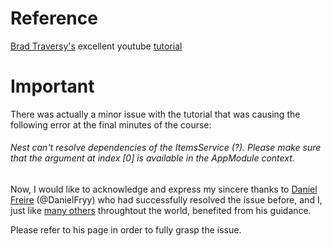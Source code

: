 <h1>Reference</h1>
<a href="https://www.traversymedia.com/">Brad Traversy's</a> excellent youtube <a href="https://www.youtube.com/watch?v=wqhNoDE6pb4">tutorial</a>

   


<h1>Important</h1>
There was actually a minor issue with the tutorial that was causing the following error at the final minutes of the course:

<h6><em>Nest can't resolve dependencies of the ItemsService (?). Please make sure that the argument at index [0] is available in the AppModule context.</em></h6>

Now, I would like to acknowledge and express my sincere thanks to 
<a href="https://github.com/DanielFryy/NestJS-Crash-Course-TraversyMediaTutorial">Daniel Freire</a> (@DanielFryy) who had successfully resolved the issue before, and I, just like 
<a href="https://stackoverflow.com/questions/56870498/nest-cant-resolve-dependencies-of-the-itemsservice-please-make-sure-that-t">many others</a> throughtout the world, benefited from his guidance.

<p>Please refer to his page in order to fully grasp the issue.</p>
